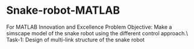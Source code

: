 # Snake-robot-MATLAB
For MATLAB Innovation and Excellence
Problem Objective: Make a simscape model of the snake robot using the different control approach.\\
Task-1: Design of multi-link structure of the snake robot 
